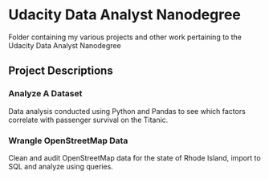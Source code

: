 # Udacity Data Analyst Nanodegree

Folder containing my various projects and other work pertaining to the Udacity Data Analyst Nanodegree

## Project Descriptions

### Analyze A Dataset
Data analysis conducted using Python and Pandas to see which factors correlate with passenger survival on the Titanic.

### Wrangle OpenStreetMap Data
Clean and audit OpenStreetMap data for the state of Rhode Island, import to SQL and analyze using queries.
